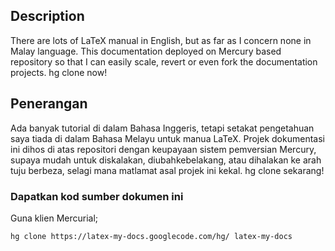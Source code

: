 ## Description ##
There are lots of LaTeX manual in English, but as far as I concern none in Malay language. This documentation deployed on Mercury based repository so that I can easily scale, revert or even fork the documentation projects. hg clone now!

## Penerangan ##
Ada banyak tutorial di dalam Bahasa Inggeris, tetapi setakat pengetahuan saya tiada di dalam Bahasa Melayu untuk manua LaTeX. Projek dokumentasi ini dihos di atas repositori dengan keupayaan sistem pemversian Mercury, supaya mudah untuk diskalakan, diubahkebelakang, atau dihalakan ke arah tuju berbeza, selagi mana matlamat asal projek ini kekal. hg clone sekarang!

### Dapatkan kod sumber dokumen ini ###
Guna klien Mercurial;

`hg clone https://latex-my-docs.googlecode.com/hg/ latex-my-docs `